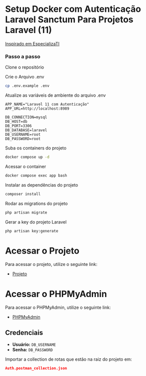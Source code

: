 # Setup Docker com Autenticação Laravel Sanctum Para Projetos Laravel (11)
[Inspirado em EspecializaTI](https://academy.especializati.com.br)

### Passo a passo

Clone o repositório

Crie o Arquivo .env
```sh
cp .env.example .env
```

Atualize as variáveis de ambiente do arquivo .env
```dosini
APP_NAME="Laravel 11 com Autenticação"
APP_URL=http://localhost:8989

DB_CONNECTION=mysql
DB_HOST=db
DB_PORT=3306
DB_DATABASE=laravel
DB_USERNAME=root
DB_PASSWORD=root
```

Suba os containers do projeto
```sh
docker compose up -d
```


Acessar o container
```sh
docker compose exec app bash
```


Instalar as dependências do projeto
```sh
composer install
```

Rodar as migrations do projeto
```sh
php artisan migrate
```

Gerar a key do projeto Laravel
```sh
php artisan key:generate
```

# Acessar o Projeto

Para acessar o projeto, utilize o seguinte link:

- [Projeto](http://localhost:8989)

# Acessar o PHPMyAdmin

Para acessar o PHPMyAdmin, utilize o seguinte link:

- [PHPMyAdmin](http://localhost:8080)

## Credenciais

- **Usuário:** `DB_USERNAME`
- **Senha:** `DB_PASSWORD`

Importar a collection de rotas que estão na raiz do projeto em: 

```json
Auth.postman_collection.json
```
